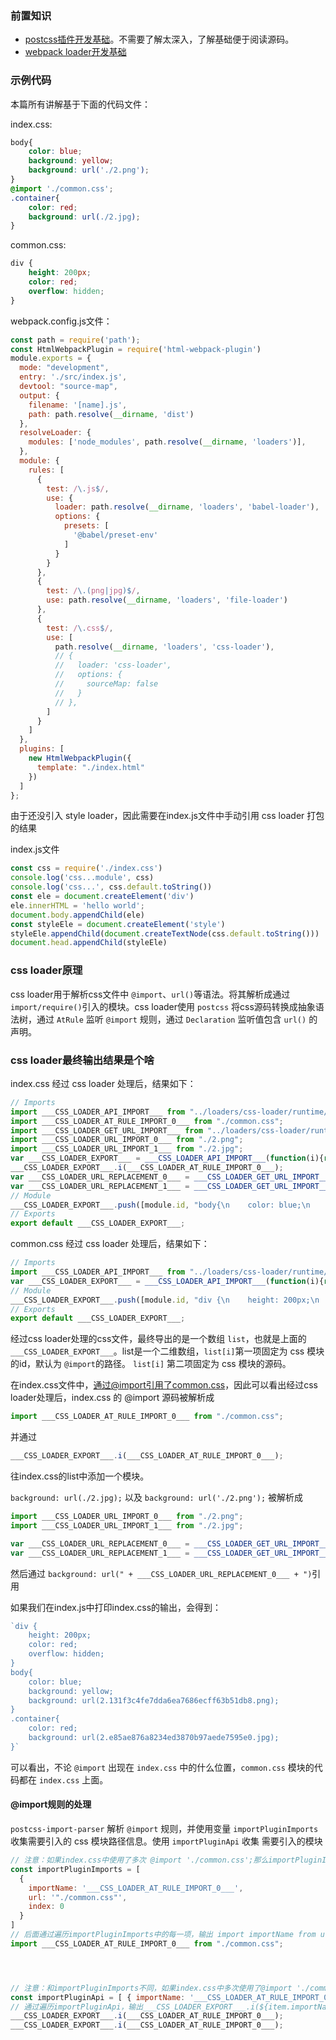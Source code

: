 ### 前置知识
- [postcss插件开发基础](https://github.com/postcss/postcss/blob/main/docs/writing-a-plugin.md)。不需要了解太深入，了解基础便于阅读源码。
- [webpack loader开发基础](https://webpack.js.org/contribute/writing-a-loader/)

### 示例代码
本篇所有讲解基于下面的代码文件：

index.css:
```css
body{
    color: blue;
    background: yellow;
    background: url('./2.png');
}
@import './common.css';
.container{
    color: red;
    background: url(./2.jpg);
}
```
common.css:
```css
div {
    height: 200px;
    color: red;
    overflow: hidden;
}
```
webpack.config.js文件：
```javascript
const path = require('path');
const HtmlWebpackPlugin = require('html-webpack-plugin')
module.exports = {
  mode: "development",
  entry: './src/index.js',
  devtool: "source-map",
  output: {
    filename: '[name].js',
    path: path.resolve(__dirname, 'dist')
  },
  resolveLoader: {
    modules: ['node_modules', path.resolve(__dirname, 'loaders')],
  },
  module: {
    rules: [
      {
        test: /\.js$/,
        use: {
          loader: path.resolve(__dirname, 'loaders', 'babel-loader'),
          options: {
            presets: [
              '@babel/preset-env'
            ]
          }
        }
      },
      {
        test: /\.(png|jpg)$/,
        use: path.resolve(__dirname, 'loaders', 'file-loader')
      },
      {
        test: /\.css$/,
        use: [
          path.resolve(__dirname, 'loaders', 'css-loader'),
          // {
          //   loader: 'css-loader',
          //   options: {
          //     sourceMap: false
          //   }
          // },
        ]
      }
    ]
  },
  plugins: [
    new HtmlWebpackPlugin({
      template: "./index.html"
    })
  ]
};
```

由于还没引入 style loader，因此需要在index.js文件中手动引用 css loader 打包的结果

index.js文件
```javascript
const css = require('./index.css')
console.log('css...module', css)
console.log('css...', css.default.toString())
const ele = document.createElement('div')
ele.innerHTML = 'hello world';
document.body.appendChild(ele)
const styleEle = document.createElement('style')
styleEle.appendChild(document.createTextNode(css.default.toString()))
document.head.appendChild(styleEle)
```
### css loader原理
css loader用于解析css文件中 `@import`、`url()`等语法。将其解析成通过 `import/require()`引入的模块。css loader使用 `postcss` 将css源码转换成抽象语法树，通过 `AtRule` 监听 `@import` 规则，通过 `Declaration` 监听值包含 `url()` 的
声明。

### css loader最终输出结果是个啥
index.css 经过 css loader 处理后，结果如下：
```javascript
// Imports
import ___CSS_LOADER_API_IMPORT___ from "../loaders/css-loader/runtime/api.js";
import ___CSS_LOADER_AT_RULE_IMPORT_0___ from "./common.css";
import ___CSS_LOADER_GET_URL_IMPORT___ from "../loaders/css-loader/runtime/getUrl.js";
import ___CSS_LOADER_URL_IMPORT_0___ from "./2.png";
import ___CSS_LOADER_URL_IMPORT_1___ from "./2.jpg";
var ___CSS_LOADER_EXPORT___ = ___CSS_LOADER_API_IMPORT___(function(i){return i[1]});
___CSS_LOADER_EXPORT___.i(___CSS_LOADER_AT_RULE_IMPORT_0___);
var ___CSS_LOADER_URL_REPLACEMENT_0___ = ___CSS_LOADER_GET_URL_IMPORT___(___CSS_LOADER_URL_IMPORT_0___);
var ___CSS_LOADER_URL_REPLACEMENT_1___ = ___CSS_LOADER_GET_URL_IMPORT___(___CSS_LOADER_URL_IMPORT_1___);
// Module
___CSS_LOADER_EXPORT___.push([module.id, "body{\n    color: blue;\n    background: yellow;\n    background: url(" + ___CSS_LOADER_URL_REPLACEMENT_0___ + ");\n}\n\n.container{\n    color: red;\n    background: url(" + ___CSS_LOADER_URL_REPLACEMENT_1___ + ");\n}\n\n", ""]);
// Exports
export default ___CSS_LOADER_EXPORT___;
```

common.css 经过 css loader 处理后，结果如下：
```javascript
// Imports
import ___CSS_LOADER_API_IMPORT___ from "../loaders/css-loader/runtime/api.js";
var ___CSS_LOADER_EXPORT___ = ___CSS_LOADER_API_IMPORT___(function(i){return i[1]});
// Module
___CSS_LOADER_EXPORT___.push([module.id, "div {\n    height: 200px;\n    color: red;\n    overflow: hidden;\n}\n", ""]);
// Exports
export default ___CSS_LOADER_EXPORT___;
```

经过css loader处理的css文件，最终导出的是一个数组 `list`，也就是上面的 `___CSS_LOADER_EXPORT___`。list是一个二维数组，`list[i]`第一项固定为 css 模块的id，默认为 `@import`的路径。
`list[i]` 第二项固定为 css 模块的源码。


在index.css文件中，通过@import引用了common.css，因此可以看出经过css loader处理后，index.css 的 @import 源码被解析成
```javascript
import ___CSS_LOADER_AT_RULE_IMPORT_0___ from "./common.css";
```
并通过
```javascript
___CSS_LOADER_EXPORT___.i(___CSS_LOADER_AT_RULE_IMPORT_0___);
```
往index.css的list中添加一个模块。

`background: url(./2.jpg);` 以及 `background: url('./2.png');` 被解析成
```javascript
import ___CSS_LOADER_URL_IMPORT_0___ from "./2.png";
import ___CSS_LOADER_URL_IMPORT_1___ from "./2.jpg";

var ___CSS_LOADER_URL_REPLACEMENT_0___ = ___CSS_LOADER_GET_URL_IMPORT___(___CSS_LOADER_URL_IMPORT_0___);
var ___CSS_LOADER_URL_REPLACEMENT_1___ = ___CSS_LOADER_GET_URL_IMPORT___(___CSS_LOADER_URL_IMPORT_1___);
```

然后通过 `background: url(" + ___CSS_LOADER_URL_REPLACEMENT_0___ + ")`引用


如果我们在index.js中打印index.css的输出，会得到：
```javascript
`div {
    height: 200px;
    color: red;
    overflow: hidden;
}
body{
    color: blue;
    background: yellow;
    background: url(2.131f3c4fe7dda6ea7686ecff63b51db8.png);
}
.container{
    color: red;
    background: url(2.e85ae876a8234ed3870b97aede7595e0.jpg);
}`
```
可以看出，不论 `@import` 出现在 `index.css` 中的什么位置，`common.css` 模块的代码都在 `index.css` 上面。


#### @import规则的处理
`postcss-import-parser` 解析 `@import` 规则，并使用变量 `importPluginImports` 收集需要引入的 css 模块路径信息。使用 `importPluginApi` 收集
需要引入的模块
```javascript
// 注意：如果index.css中使用了多次 @import './common.css';那么importPluginImports只会保留一个import
const importPluginImports = [
  {
    importName: '___CSS_LOADER_AT_RULE_IMPORT_0___',
    url: '"./common.css"',
    index: 0
  }
]
// 后面通过遍历importPluginImports中的每一项，输出 import importName from url：
import ___CSS_LOADER_AT_RULE_IMPORT_0___ from "./common.css";




// 注意：和importPluginImports不同，如果index.css中多次使用了@import './common.css'; 则这些@import都会被收集到importPluginApi中。
const importPluginApi = [ { importName: '___CSS_LOADER_AT_RULE_IMPORT_0___', index: 0 } ]
// 通过遍历importPluginApi，输出___CSS_LOADER_EXPORT___.i(${item.importName})
___CSS_LOADER_EXPORT___.i(___CSS_LOADER_AT_RULE_IMPORT_0___);
___CSS_LOADER_EXPORT___.i(___CSS_LOADER_AT_RULE_IMPORT_0___);
```